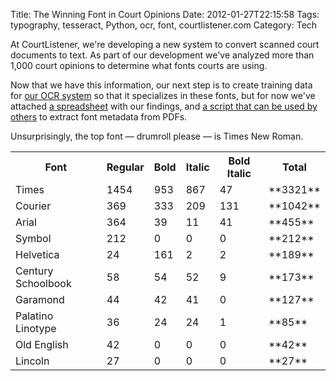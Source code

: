 Title: The Winning Font in Court Opinions
Date: 2012-01-27T22:15:58
Tags: typography, tesseract, Python, ocr, font, courtlistener.com
Category: Tech


At CourtListener, we're developing a new system to convert scanned court 
documents to text. As part of our development we've analyzed more than 1,000 
court opinions to determine what fonts courts are using. 

Now that we have this information, our next step is to create training data 
for [our OCR system][1] so that it specializes in these fonts, 
but for now we've attached [a spreadsheet][ss] with our findings, 
and [a script that can be used by others][script] to extract font metadata 
from PDFs.

Unsurprisingly, the top font &mdash; drumroll please &mdash; is Times New Roman. 

<table>
    <tr>
        <th>Font</td>
        <th>Regular</td>
        <th>Bold
        <th>Italic
        <th>Bold Italic
        <th>Total
    </tr>
    <tr>
        <td>Times
        <td>1454
        <td>953
        <td>867
        <td>47
        <td>**3321**
    </tr>
    <tr>
        <td>Courier
        <td>369
        <td>333
        <td>209
        <td>131
        <td>**1042**
    </tr>
    <tr>
        <td>Arial
        <td>364
        <td>39
        <td>11
        <td>41
        <td>**455**
    </tr>
    <tr>
        <td>Symbol
        <td>212
        <td>0
        <td>0
        <td>0
        <td>**212**
    </tr>
    <tr>
        <td>Helvetica
        <td>24
        <td>161
        <td>2
        <td>2
        <td>**189**
    </tr>
    <tr>
        <td>Century Schoolbook
        <td>58
        <td>54
        <td>52
        <td>9
        <td>**173**
    </tr>
    <tr>
        <td>Garamond
        <td>44
        <td>42
        <td>41
        <td>0
        <td>**127**
    </tr>
    <tr>
        <td>Palatino Linotype
        <td>36
        <td>24
        <td>24
        <td>1
        <td>**85**
    </tr>
    <tr>
        <td>Old English
        <td>42
        <td>0
        <td>0
        <td>0
        <td>**42**
    </tr>
    <tr>
        <td>Lincoln
        <td>27
        <td>0
        <td>0
        <td>0
        <td>**27**
    </tr>
</table>

[1]: http://code.google.com/p/tesseract-ocr/
[ss]: {filename}/archive/court-font-analysis/font-analysis.ods
[script]: {filename}/archive/court-font-analysis/extract_font_metadata_from_files.py 
